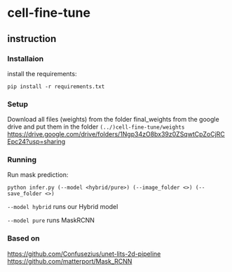 # cell-fine-tune

## instruction
### Installaion
install the requirements:
```
pip install -r requirements.txt
```
### Setup
Download all files (weights) from the folder final_weights from the google drive and put them in the folder ```(../)cell-fine-tune/weights```<br>
https://drive.google.com/drive/folders/1Ngp34zO8bx39z0ZSqwtCpZoCjRCEpc24?usp=sharing
### Running
Run mask prediction:
```
python infer.py (--model <hybrid/pure>) (--image_folder <>) (--save_folder <>)
```
```--model hybrid``` runs our Hybrid model

```--model pure``` runs MaskRCNN
### Based on
https://github.com/Confusezius/unet-lits-2d-pipeline <br>
https://github.com/matterport/Mask_RCNN
